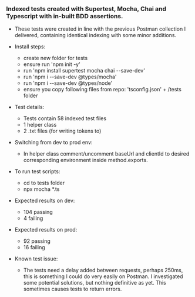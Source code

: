### Indexed tests created with Supertest, Mocha, Chai and Typescript with in-built BDD assertions. 

- These tests were created in line with the previous Postman collection I delivered, containing identical indexing with some minor additions.

- Install steps:
	- create new folder for tests
	- ensure run 'npm init -y'
	- run 'npm install supertest mocha chai --save-dev'
	- run 'npm i --save-dev @types/mocha'
	- run 'npm i --save-dev @types/node'
	- ensure you copy following files from repo: 'tsconfig.json' + /tests folder
	
- Test details: 
	- Tests contain 58 indexed test files
	- 1 helper class
	- 2 .txt files (for writing tokens to)
	
- Switching from dev to prod env:
	- In helper class comment/uncomment baseUrl and clientId to desired corresponding environment inside method.exports. 

- To run test scripts:
	- cd to tests folder
	- npx mocha *.ts
		
- Expected results on dev:
	- 104 passing
  	- 4 failing
	
- Expected results on prod:
	- 92 passing
  	- 16 failing
	
- Known test issue: 
	- The tests need a delay added between requests, perhaps 250ms, this is something I could do very easily on Postman. I investigated some potential solutions, but nothing definitive as yet. This sometimes causes tests to return errors. 
	
